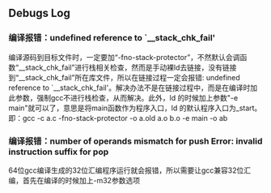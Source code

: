 ## Debugs Log

### 编译报错：undefined reference to `__stack_chk_fail' 

编译源码到目标文件时，一定要加“-fno-stack-protector”，不然默认会调函数“__stack_chk_fail”进行栈相关检查，然而是手动裸ld去链接，没有链接到“__stack_chk_fail”所在库文件，所以在链接过程一定会报错: undefined reference to `__stack_chk_fail'。解决办法不是在链接过程中，而是在编译时加此参数，强制gcc不进行栈检查，从而解决。此外，ld 的时候加上参数"-e main"就可以了，意思是将main函数作为程序入口，ld 的默认程序入口为_start。即：gcc -c a.c -fno-stack-protector -o a.old a.o b.o -e main -o ab

### 编译报错：number of operands mismatch for push Error: invalid instruction suffix for pop

64位gcc编译生成的32位汇编程序运行就会报错，所以需要让gcc兼容32位汇编，首先在编译的时候加上-m32参数选项

